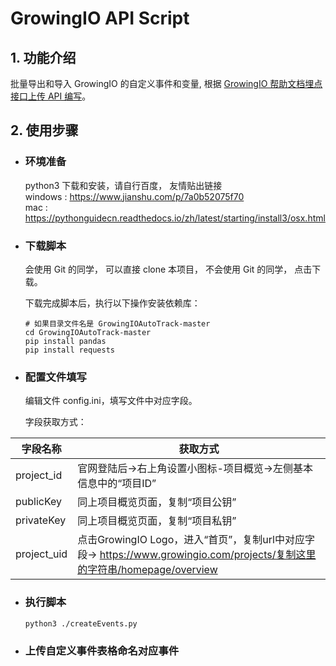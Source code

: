 # GrowingIO API Script

## 1. 功能介绍
批量导出和导入 GrowingIO 的自定义事件和变量, 根据 [GrowingIO 帮助文档埋点接口上传 API 编写](https://docs.growingio.com/docs/api/mai-dian-shu-ju-shang-chuan-api)。
  
## 2. 使用步骤  
* ### 环境准备  
    python3 下载和安装，请自行百度， 友情贴出链接   
    windows : https://www.jianshu.com/p/7a0b52075f70  
    mac : https://pythonguidecn.readthedocs.io/zh/latest/starting/install3/osx.html 

* ### 下载脚本  
    会使用 Git 的同学， 可以直接 clone 本项目，
    不会使用 Git 的同学， 点击下载。

    下载完成脚本后，执行以下操作安装依赖库：
    ```
    # 如果目录文件名是 GrowingIOAutoTrack-master
    cd GrowingIOAutoTrack-master 
    pip install pandas
    pip install requests
    ```

* ### 配置文件填写    
    编辑文件 config.ini，填写文件中对应字段。  

    字段获取方式：    
    
|字段名称|获取方式|
|---	|---	|
|project_id|官网登陆后->右上角设置小图标-项目概览->左侧基本信息中的“项目ID”|
|publicKey|同上项目概览页面，复制“项目公钥”|
|privateKey|同上项目概览页面，复制“项目私钥”|
|project_uid|点击GrowingIO Logo，进入“首页”，复制url中对应字段-> https://www.growingio.com/projects/复制这里的字符串/homepage/overview|  

* ### 执行脚本

    ```
    python3 ./createEvents.py
    ```

* ### 上传自定义事件表格命名对应事件
    
